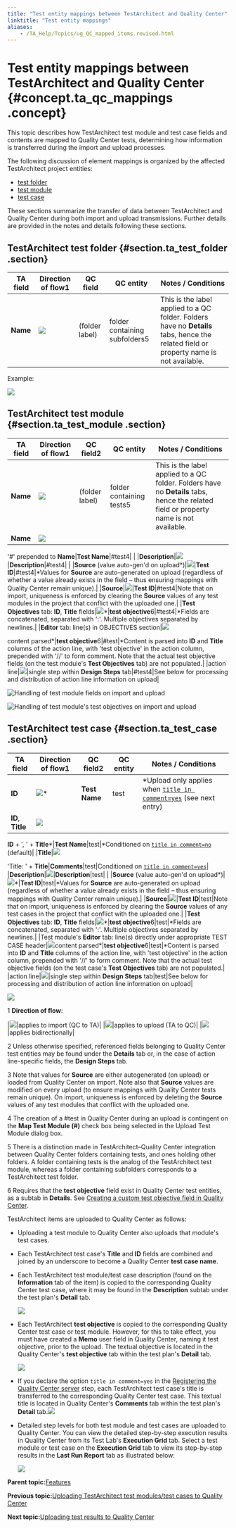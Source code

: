 ```yaml
--- 
title: "Test entity mappings between TestArchitect and Quality Center"
linktitle: "Test entity mappings"
aliases: 
    - /TA_Help/Topics/ug_QC_mapped_items.revised.html
---
```

# Test entity mappings between TestArchitect and Quality Center {#concept.ta_qc_mappings .concept}

This topic describes how TestArchitect test module and test case fields and contents are mapped to Quality Center tests, determining how information is transferred during the import and upload processes.

The following discussion of element mappings is organized by the affected TestArchitect project entities:

-   [test folder](#section.ta_test_folder)
-   [test module](#section.ta_test_module)
-   [test case](#section.ta_test_case)

These sections summarize the transfer of data between TestArchitect and Quality Center during both import and upload transmissions. Further details are provided in the notes and details following these sections.

## TestArchitect test folder {#section.ta_test_folder .section}

|TA field|Direction of flow1|QC field|QC entity|Notes / Conditions|
|--------|------------------|--------|---------|------------------|
|**Name**|![](../Images/TA-QC.flow.bidirectional.png)|\(folder label\)|folder containing subfolders5|This is the label applied to a QC folder. Folders have no **Details** tabs, hence the related field or property name is not available.|

Example:

![](../Images/QC_test_folder.mapping.01.png)

## TestArchitect test module {#section.ta_test_module .section}

|TA field|Direction of flow1|QC field2|QC entity|Notes / Conditions|
|--------|------------------|---------|---------|------------------|
|**Name**|![](../Images/TA-QC.flow.bidirectional.png)|\(folder label\)|folder containing tests5|This is the label applied to a QC folder. Folders have no **Details** tabs, hence the related field or property name is not available.|
|**Name**|![](../Images/TA-QC.flow.upload.png)

'\#' prepended to **Name**|**Test Name**|\#test4| |
|**Description**|![](../Images/TA-QC.flow.bidirectional.png)|**Description**|\#test4| |
|**Source** \(value auto-gen'd on upload\*\)|![](../Images/TA-QC.flow.upload.png)|**Test ID**|\#test4|\*Values for **Source** are auto-generated on upload \(regardless of whether a value already exists in the field – thus ensuring mappings with Quality Center remain unique\).|
|**Source**|![](../Images/TA-QC.flow.import.png)|**Test ID**|\#test4|Note that on import, uniqueness is enforced by clearing the **Source** values of any test modules in the project that conflict with the uploaded one.|
|**Test Objectives** tab: **ID**, **Title** fields|![](../Images/TA-QC.flow.upload.png)\*|**test objective**6|\#test4|\*Fields are concatenated, separated with ':'. Multiple objectives separated by newlines.|
|**Editor** tab: line\(s\) in OBJECTIVES section|![](../Images/TA-QC.flow.import.png)

content parsed\*|**test objective**6|\#test|\*Content is parsed into **ID** and **Title** columns of the action line, with 'test objective' in the action column, prepended with '//' to form comment. Note that the actual test objective fields \(on the test module's **Test Objectives** tab\) are not populated.|
|action line|![](../Images/TA-QC.flow.upload.png)|single step within **Design Steps** tab|\#test4|See below for processing and distribution of action line information on upload|

![](../Images/QC_test_module.mapping.01.png "Handling of test module fields on import and upload")

![](../Images/QC_test_module.mapping.02.png "Handling of test module's test objectives on import and upload")

## TestArchitect test case {#section.ta_test_case .section}

|TA field|Direction of flow1|QC field2|QC entity|Notes / Conditions|
|--------|------------------|---------|---------|------------------|
|**ID**|![](../Images/TA-QC.flow.bidirectional.png)\*|**Test Name**|test|\*Upload only applies when [`title in comment=yes`](Integration_QC_connecting_repo_to_QC_server_step_1.md#li.title_in_comment) \(see next entry\)|
|**ID**, **Title**|![](../Images/TA-QC.flow.upload.png)

**ID** + ', ' + **Title**\*|**Test Name**|test|\*Conditioned on [`title in comment=no`](Integration_QC_connecting_repo_to_QC_server_step_1.md#li.title_in_comment) \(default\)|
|**Title**|![](../Images/TA-QC.flow.upload.png)

'Title: ' + **Title**|**Comments**|test|Conditioned on [`title in comment=yes`](Integration_QC_connecting_repo_to_QC_server_step_1.md#li.title_in_comment)|
|**Description**|![](../Images/TA-QC.flow.bidirectional.png)|**Description**|test| |
|**Source** \(value auto-gen'd on upload\*\)|![](../Images/TA-QC.flow.upload.png)\*|**Test ID**|test|\*Values for **Source** are auto-generated on upload \(regardless of whether a value already exists in the field – thus ensuring mappings with Quality Center remain unique\).|
|**Source**|![](../Images/TA-QC.flow.import.png)|**Test ID**|test|Note that on import, uniqueness is enforced by clearing the **Source** values of any test cases in the project that conflict with the uploaded one.|
|**Test Objectives** tab: **ID**, **Title** fields|![](../Images/TA-QC.flow.upload.png)\*|**test objective**6|test|\*Fields are concatenated, separated with ':'. Multiple objectives separated by newlines.|
|Test module's **Editor** tab: line\(s\) directly under appropriate TEST CASE header|![](../Images/TA-QC.flow.import.png)content parsed\*|**test objective**6|test|\*Content is parsed into **ID** and **Title** columns of the action line, with 'test objective' in the action column, prepended with '//' to form comment. Note that the actual test objective fields \(on the test case's **Test Objectives** tab\) are not populated.|
|action line|![](../Images/TA-QC.flow.upload.png)|single step within **Design Steps** tab|test|See below for processing and distribution of action line information on upload|

![](../Images/QC_test_case.mapping.01.png)

1 **Direction of flow**:

|![](../Images/TA-QC.flow.import.png)|applies to import \(QC to TA\)|
|![](../Images/TA-QC.flow.upload.png)|applies to upload \(TA to QC\)|
|![](../Images/TA-QC.flow.bidirectional.png)|applies bidirectionally|

2 Unless otherwise specified, referenced fields belonging to Quality Center test entities may be found under the **Details** tab or, in the case of action line-specific fields, the **Design Steps** tab.

3 Note that values for **Source** are either autogenerated \(on upload\) or loaded from Quality Center on import. Note also that **Source** values are modified on every upload \(to ensure mappings with Quality Center tests remain unique\). On import, uniqueness is enforced by deleting the **Source** values of any test modules that conflict with the uploaded one.

4 The creation of a \#test in Quality Center during an upload is contingent on the **Map Test Module \(\#\)** check box being selected in the Upload Test Module dialog box.

5 There is a distinction made in TestArchitect–Quality Center integration between Quality Center folders containing tests, and ones holding other folders. A folder containing tests is the analog of the TestArchitect test module, whereas a folder containing subfolders corresponds to a TestArchitect test folder.

6 Requires that the **test objective** field exist in Quality Center test entities, as a subtab in **Details**. See [Creating a custom test objective field in Quality Center](Integration_QC_creating_test_objective_field.html).

TestArchitect items are uploaded to Quality Center as follows:

-   Uploading a test module to Quality Center also uploads that module's test cases.
-   Each TestArchitect test case's **Title** and **ID** fields are combined and joined by an underscore to become a Quality Center **test case name**.
-   Each TestArchitect test module/test case description \(found on the **Information** tab of the item\) is copied to the corresponding Quality Center test case, where it may be found in the **Description** subtab under the test plan's **Detail** tab.

    ![](../Images/Integration_QC_description.png)

-   Each TestArchitect **test objective** is copied to the corresponding Quality Center test case or test module. However, for this to take effect, you must have created a **Memo** user field in Quality Center, naming it test objective, prior to the upload. The textual objective is located in the Quality Center's **test objective** tab within the test plan's **Detail** tab.

    ![](../Images/Integration_QC_test_objective.png)

-   If you declare the option `title in comment=yes` in the [Registering the Quality Center server](Integration_QC_connecting_repo_to_QC_server_step_1.md#cmd_qjl_z23_tm) step, each TestArchitect test case's title is transferred to the corresponding Quality Center test case. This textual title is located in Quality Center's **Comments** tab within the test plan's **Detail** tab.![](../Images/Integration_QC_TC_title.png)


-   Detailed step levels for both test module and test cases are uploaded to Quality Center. You can view the detailed step-by-step execution results in Quality Center from its Test Lab's **Execution Grid** tab. Select a test module or test case on the **Execution Grid** tab to view its step-by-step results in the **Last Run Report** tab as illustrated below:

    ![](../Images/Integration_QC_step_levels.png)


**Parent topic:**[Features](../../TA_Help/Topics/Integration_QC_test_development.html)

**Previous topic:**[Uploading TestArchitect test modules/test cases to Quality Center](../../TA_Help/Topics/Integration_QC_test_development_step_2.html)

**Next topic:**[Uploading test results to Quality Center](../../TA_Help/Topics/Integration_QC_Uploading_test_results_to_QC.html)

